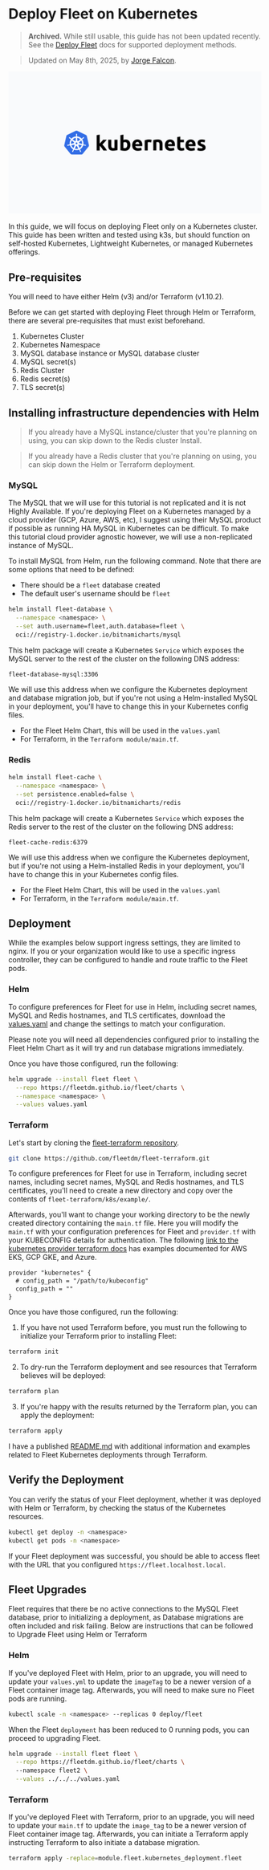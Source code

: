 # Deploy Fleet on Kubernetes

> **Archived.** While still usable, this guide has not been updated recently. See the [Deploy Fleet](https://fleetdm.com/docs/deploy/deploy-fleet) docs for supported deployment methods.

> Updated on May 8th, 2025, by [Jorge Falcon](https://github.com/BCTBB).

![Deploy Fleet on Kubernetes](../website/assets/images/articles/deploy-fleet-on-kubernetes-800x450@2x.png)

In this guide, we will focus on deploying Fleet only on a Kubernetes cluster. This guide has been written and tested using k3s, but should function on self-hosted Kubernetes, Lightweight Kubernetes, or managed Kubernetes offerings.

## Pre-requisites

You will need to have either Helm (v3) and/or Terraform (v1.10.2).

Before we can get started with deploying Fleet through Helm or Terraform, there are several pre-requisites that must exist beforehand.

1. Kubernetes Cluster
2. Kubernetes Namespace
3. MySQL database instance or MySQL database cluster
4. MySQL secret(s) 
5. Redis Cluster
6. Redis secret(s)
7. TLS secret(s)

## Installing infrastructure dependencies with Helm

> If you already have a MySQL instance/cluster that you're planning on using, you can skip down to the Redis cluster Install.

> If you already have a Redis cluster that you're planning on using, you can skip down the Helm or Terraform deployment.

### MySQL

The MySQL that we will use for this tutorial is not replicated and it is not Highly Available. If you're deploying Fleet on a Kubernetes managed by a cloud provider (GCP, Azure, AWS, etc), I suggest using their MySQL product if possible as running HA MySQL in Kubernetes can be difficult. To make this tutorial cloud provider agnostic however, we will use a non-replicated instance of MySQL.

To install MySQL from Helm, run the following command. Note that there are some options that need to be defined:

- There should be a `fleet` database created
- The default user's username should be `fleet`

```sh
helm install fleet-database \
  --namespace <namespace> \
  --set auth.username=fleet,auth.database=fleet \
  oci://registry-1.docker.io/bitnamicharts/mysql 
```

This helm package will create a Kubernetes `Service` which exposes the MySQL server to the rest of the cluster on the following DNS address:

```
fleet-database-mysql:3306
```

We will use this address when we configure the Kubernetes deployment and database migration job, but if you're not using a Helm-installed MySQL in your deployment, you'll have to change this in your Kubernetes config files. 
* For the Fleet Helm Chart, this will be used in the `values.yaml`
* For Terraform, in the `Terraform module/main.tf`.

### Redis

```sh
helm install fleet-cache \
  --namespace <namespace> \
  --set persistence.enabled=false \
  oci://registry-1.docker.io/bitnamicharts/redis
```

This helm package will create a Kubernetes `Service` which exposes the Redis server to the rest of the cluster on the following DNS address:

```
fleet-cache-redis:6379
```

We will use this address when we configure the Kubernetes deployment, but if you're not using a Helm-installed Redis in your deployment, you'll have to change this in your Kubernetes config files. 
* For the Fleet Helm Chart, this will be used in the `values.yaml`
* For Terraform, in the `Terraform module/main.tf`.

## Deployment

While the examples below support ingress settings, they are limited to nginx. If you or your organization would like to use a specific ingress controller, they can be configured to handle and route traffic to the Fleet pods.

### Helm

To configure preferences for Fleet for use in Helm, including secret names, MySQL and Redis hostnames, and TLS certificates, download the [values.yaml](https://raw.githubusercontent.com/fleetdm/fleet/main/charts/fleet/values.yaml) and change the settings to match your configuration.

Please note you will need all dependencies configured prior to installing the Fleet Helm Chart as it will try and run database migrations immediately.

Once you have those configured, run the following:

```sh
helm upgrade --install fleet fleet \
  --repo https://fleetdm.github.io/fleet/charts \
  --namespace <namespace> \
  --values values.yaml
```

### Terraform

Let's start by cloning the [fleet-terraform repository](https://github.com/fleetdm/fleet-terraform/tree/tf-fleetk8s-support/addons).

```sh
git clone https://github.com/fleetdm/fleet-terraform.git
```

To configure preferences for Fleet for use in Terraform, including secret names, including secret names, MySQL and Redis hostnames, and TLS certificates, you'll need to create a new directory and copy over the contents of `fleet-terraform/k8s/example/`.

Afterwards, you'll want to change your working directory to be the newly created directory containing the `main.tf` file. Here you will modify the `main.tf` with your configuration preferences for Fleet and `provider.tf` with your KUBECONFIG details for authentication. The following [link to the kubernetes provider terraform docs](https://registry.terraform.io/providers/hashicorp/kubernetes/latest/docs/guides/getting-started.html) has examples documented for AWS EKS, GCP GKE, and Azure.

```
provider "kubernetes" {
  # config_path = "/path/to/kubeconfig"
  config_path = ""
}
```

Once you have those configured, run the following:

1. If you have not used Terraform before, you must run the following to initialize your Terraform prior to installing Fleet:

  ```sh
  terraform init
  ```

2. To dry-run the Terraform deployment and see resources that Terraform believes will be deployed:

  ```sh
  terraform plan
  ```

3. If you're happy with the results returned by the Terraform plan, you can apply the deployment:

  ```sh
  terraform apply
  ```

I have a published [README.md](https://github.com/fleetdm/fleet-terraform/blob/tf-fleetk8s-support/k8s/README.md) with additional information and examples related to Fleet Kubernetes deployments through Terraform.

## Verify the Deployment

You can verify the status of your Fleet deployment, whether it was deployed with Helm or Terraform, by checking the status of the Kubernetes resources.

```sh
kubectl get deploy -n <namespace>
kubectl get pods -n <namespace>
```

If your Fleet deployment was successful, you should be able to access fleet with the URL that you configured `https://fleet.localhost.local`.

## Fleet Upgrades

Fleet requires that there be no active connections to the MySQL Fleet database, prior to initializing a deployment, as Database migrations are often included and risk failing. Below are instructions that can be followed to Upgrade Fleet using Helm or Terraform

### Helm

If you've deployed Fleet with Helm, prior to an upgrade, you will need to update your `values.yml` to update the `imageTag` to be a newer version of a Fleet container image tag. Afterwards, you will need to make sure no Fleet pods are running.

```sh
kubectl scale -n <namespace> --replicas 0 deploy/fleet
```

When the Fleet `deployment` has been reduced to 0 running pods, you can proceed to upgrading Fleet.

```sh
helm upgrade --install fleet fleet \
  --repo https://fleetdm.github.io/fleet/charts \ 
  --namespace fleet2 \
  --values ../../../values.yaml
```

### Terraform

If you've deployed Fleet with Terraform, prior to an upgrade, you will need to update your `main.tf` to update the `image_tag` to be a newer version of Fleet container image tag. Afterwards, you can initiate a Terraform apply instructing Terraform to also initiate a database migration.

```sh
terraform apply -replace=module.fleet.kubernetes_deployment.fleet
```

<meta name="articleTitle" value="Deploy Fleet on Kubernetes">
<meta name="authorGitHubUsername" value="BCTBB">
<meta name="authorFullName" value="Jorge Falcon">
<meta name="publishedOn" value="2017-11-18">
<meta name="category" value="guides">
<meta name="articleImageUrl" value="../website/assets/images/articles/deploy-fleet-on-kubernetes-800x450@2x.png">
<meta name="description" value="Learn how to deploy Fleet on Kubernetes.">
